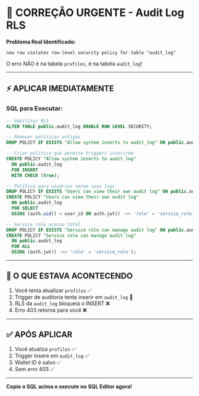 # 🚨 CORREÇÃO URGENTE - Audit Log RLS

**Problema Real Identificado:**
```
new row violates row-level security policy for table "audit_log"
```

O erro NÃO é na tabela `profiles`, é na tabela `audit_log`!

---

## ⚡ APLICAR IMEDIATAMENTE

### SQL para Executar:

```sql
-- Habilitar RLS
ALTER TABLE public.audit_log ENABLE ROW LEVEL SECURITY;

-- Remover políticas antigas
DROP POLICY IF EXISTS "Allow system inserts to audit_log" ON public.audit_log;

-- Criar política que permite triggers inserirem
CREATE POLICY "Allow system inserts to audit_log"
  ON public.audit_log
  FOR INSERT
  WITH CHECK (true);

-- Política para usuários verem seus logs
DROP POLICY IF EXISTS "Users can view their own audit log" ON public.audit_log;
CREATE POLICY "Users can view their own audit log"
  ON public.audit_log
  FOR SELECT
  USING (auth.uid() = user_id OR auth.jwt() ->> 'role' = 'service_role');

-- Service role acesso total
DROP POLICY IF EXISTS "Service role can manage audit log" ON public.audit_log;
CREATE POLICY "Service role can manage audit log"
  ON public.audit_log
  FOR ALL
  USING (auth.jwt() ->> 'role' = 'service_role');
```

---

## 🎯 O QUE ESTAVA ACONTECENDO

1. Você tenta atualizar `profiles` ✅
2. Trigger de auditoria tenta inserir em `audit_log` 🔄
3. RLS da `audit_log` bloqueia o INSERT ❌
4. Erro 403 retorna para você ❌

---

## ✅ APÓS APLICAR

1. Você atualiza `profiles` ✅
2. Trigger insere em `audit_log` ✅
3. Wallet ID é salvo ✅
4. Sem erro 403 ✅

---

**Copie o SQL acima e execute no SQL Editor agora!**
